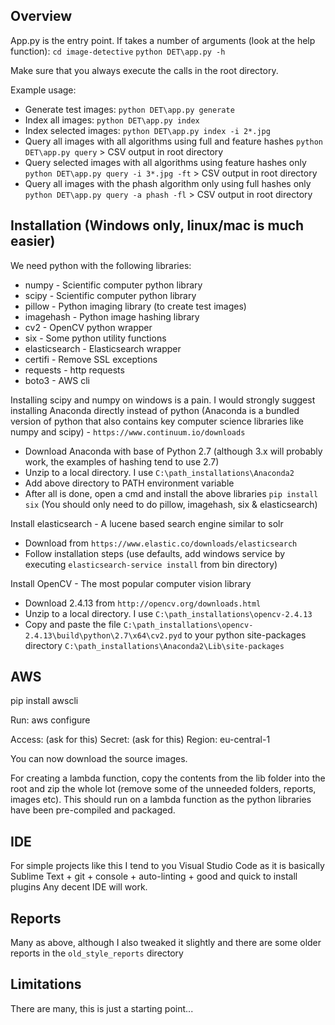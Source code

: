 ## Overview

App.py is the entry point. If takes a number of arguments (look at the help function):
`cd image-detective`
`python DET\app.py -h`

Make sure that you always execute the calls in the root directory.

Example usage:
* Generate test images: `python DET\app.py generate`
* Index all images: `python DET\app.py index`
* Index selected images: `python DET\app.py index -i 2*.jpg`
* Query all images with all algorithms using full and feature hashes `python DET\app.py query` > CSV output in root directory
* Query selected images with all algorithms using feature hashes only `python DET\app.py query -i 3*.jpg -ft` > CSV output in root directory
* Query all images with the phash algorithm only using full hashes only `python DET\app.py query -a phash -fl` > CSV output in root directory

## Installation (Windows only, linux/mac is much easier)

We need python with the following libraries:
* numpy - Scientific computer python library
* scipy - Scientific computer python library
* pillow - Python imaging library (to create test images)
* imagehash - Python image hashing library
* cv2 - OpenCV python wrapper
* six - Some python utility functions
* elasticsearch - Elasticsearch wrapper
* certifi - Remove SSL exceptions
* requests - http requests
* boto3 - AWS cli


Installing scipy and numpy on windows is a pain. I would strongly suggest installing Anaconda directly instead of python (Anaconda is a bundled version of python that also contains key computer science libraries like numpy and scipy) - `https://www.continuum.io/downloads`
* Download Anaconda with base of Python 2.7 (although 3.x will probably work, the examples of hashing tend to use 2.7)
* Unzip to a local directory. I use `C:\path_installations\Anaconda2`
* Add above directory to PATH environment variable
* After all is done, open a cmd and install the above libraries `pip install six` (You should only need to do pillow, imagehash, six & elasticsearch)

Install elasticsearch - A lucene based search engine similar to solr
* Download from `https://www.elastic.co/downloads/elasticsearch`
* Follow installation steps (use defaults, add windows service by executing `elasticsearch-service install` from bin directory)

Install OpenCV - The most popular computer vision library
* Download 2.4.13 from `http://opencv.org/downloads.html`
* Unzip to a local directory. I use `C:\path_installations\opencv-2.4.13`
* Copy and paste the file `C:\path_installations\opencv-2.4.13\build\python\2.7\x64\cv2.pyd` to your python site-packages directory `C:\path_installations\Anaconda2\Lib\site-packages`


## AWS 

pip install awscli

Run: aws configure

Access: (ask for this)
Secret: (ask for this)
Region: eu-central-1

You can now download the source images.

For creating a lambda function, copy the contents from the lib folder into the root and zip the whole lot (remove some of the unneeded folders, reports, images etc).
This should run on a lambda function as the python libraries have been pre-compiled and packaged.

## IDE

For simple projects like this I tend to you Visual Studio Code as it is basically Sublime Text + git + console + auto-linting + good and quick to install plugins
Any decent IDE will work.

## Reports

Many as above, although I also tweaked it slightly and there are some older reports in the `old_style_reports` directory

## Limitations

There are many, this is just a starting point...
